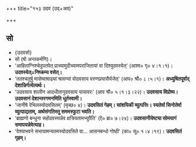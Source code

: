 +++
title="१५३ उदव (उद्+अव)"

+++

## सो
- {उदवसो}
- सो (षो अन्तकर्मणि)।
- 'आहिताग्निश्चेदुपतपेत् प्राच्यामुदीच्यामपराजितायां वा दिश्युदवस्येत्' (आश्व० गृ० ४।१।१)। **उदवस्येत्=निष्क्रम्य वसेत्।**
- 'ततश्चतुर्षु मासेष्वाषाढ्यां श्रावण्यां वोदवसाय वरुणप्रघासैर्यजेत्' (आप० श्रौ० ८।५।१)। **अध्युषितपूर्वाद् देशान्निर्गत्येत्यर्थः।**
- 'उदवसाय शालीन आदधीतानुदवसाय यायावरः' (आप श्रौ० ५।१।३।२२)। **उदवसाय विप्रोष्य। उदवसानं देशान्तरगमनमिति धूर्तस्वामी।**
- 'जानीषे रेभिलस्योदवसितम्' (मृच्छ० ४)। **उदवसितं गेहम्। सांशयिकी व्युत्पत्तिः। स्यतेर्वा सिनोतेर्वा व्युत्पाद्यताम्, अर्थसंगतिस्तु सममस्फुटा भवति।**
- 'ब्राह्मणो बन्धुना सहोदवस्यन्नेव क्षत्रियतामभ्युपैति' (ऐ० ब्रा० ७।२४)। **उदवसानीयेष्ट्या सोमयागं समापयन्नेवेत्याह।**
- 'वेश्याभवने सभायामन्यतमस्योदवसिते वा… आसनबन्धो गोष्ठी' (का० सू० १।४।१९)। **उदवसितं गृहम्।**
